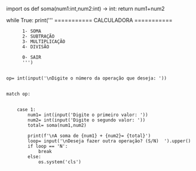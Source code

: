 import os
def soma(num1:int,num2:int) -> int:
    return num1+num2

while True:
    print('''
                                    =========== CALCULADORA ===========
          
         
          1- SOMA
          2- SUBTRAÇÃO
          3- MULTIPLICAÇÃO
          4- DIVISÃO

          0- SAIR
          ''')


    op= int(input('\nDigite o número da operação que deseja: '))


    match op:


        case 1:
            num1= int(input('Digite o primeiro valor: '))
            num2= int(input('Digite o segundo valor: '))
            total= soma(num1,num2)

            print(f'\nA soma de {num1} + {num2}= {total}')
            loop= input('\nDeseja fazer outra operação? (S/N)  ').upper()
            if loop == 'N':
                break
            else:
                os.system('cls') 
